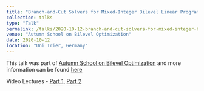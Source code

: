 ```yaml
---
title: "Branch-and-Cut Solvers for Mixed-Integer Bilevel Linear Programs"
collection: talks
type: "Talk"
permalink: /talks/2020-10-12-branch-and-cut-solvers-for-mixed-integer-bilevel-linear-programs
venue: "Autumn School on Bilevel Optimization"
date: 2020-10-12
location: "Uni Trier, Germany"
---
```


This talk was part of [Autumn School on Bilevel Optimization](https://alop.uni-trier.de/event/autumn-school-on-bilevel-optimization/) and more information can be found [here](https://alop.uni-trier.de/wp-content/uploads/2020/10/ALOP_Ljubić.pdf)

Video Lectures - [Part 1](https://www.youtube.com/watch?v=NNdY5vf80AM), [Part 2](https://www.youtube.com/watch?v=x1t4z7aCVEY)
